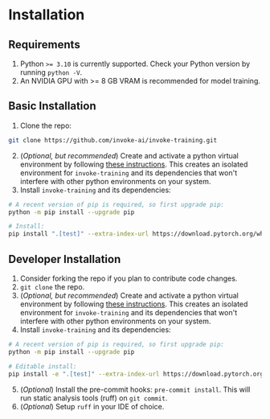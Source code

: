 # Installation

## Requirements

1. Python `>= 3.10` is currently supported. Check your Python version by running `python -V`.
2. An NVIDIA GPU with >= 8 GB VRAM is recommended for model training.

## Basic Installation
1. Clone the repo:
```bash
git clone https://github.com/invoke-ai/invoke-training.git
```
2. (*Optional, but recommended*) Create and activate a python virtual environment by following [these instructions](https://docs.python.org/3/library/venv.html). This creates an isolated environment for `invoke-training` and its dependencies that won't interfere with other python environments on your system.
3. Install `invoke-training` and its dependencies:
```bash
# A recent version of pip is required, so first upgrade pip:
python -m pip install --upgrade pip

# Install:
pip install ".[test]" --extra-index-url https://download.pytorch.org/whl/cu121
```

## Developer Installation
1. Consider forking the repo if you plan to contribute code changes.
2. `git clone` the repo.
3. (*Optional, but recommended*) Create and activate a python virtual environment by following [these instructions](https://docs.python.org/3/library/venv.html). This creates an isolated environment for `invoke-training` and its dependencies that won't interfere with other python environments on your system.
4. Install `invoke-training` and its dependencies:
```bash
# A recent version of pip is required, so first upgrade pip:
python -m pip install --upgrade pip

# Editable install:
pip install -e ".[test]" --extra-index-url https://download.pytorch.org/whl/cu121
```
5. (*Optional*) Install the pre-commit hooks: `pre-commit install`. This will run static analysis tools (ruff) on `git commit`.
6. (*Optional*) Setup `ruff` in your IDE of choice.
